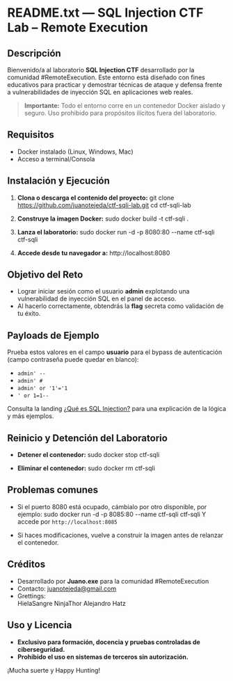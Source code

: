 # README.txt — SQL Injection CTF Lab – Remote Execution

## Descripción

Bienvenido/a al laboratorio **SQL Injection CTF** desarrollado por la comunidad #RemoteExecution.
Este entorno está diseñado con fines educativos para practicar y demostrar técnicas de ataque y defensa frente a vulnerabilidades de inyección SQL en aplicaciones web reales.

> **Importante:**
> Todo el entorno corre en un contenedor Docker aislado y seguro.
> Uso prohibido para propósitos ilícitos fuera del laboratorio.

## Requisitos
- Docker instalado (Linux, Windows, Mac)
- Acceso a terminal/Consola

## Instalación y Ejecución
1. **Clona o descarga el contenido del proyecto:**
git clone https://github.com/juanotejeda/ctf-sqli-lab.git
cd ctf-sqli-lab

2. **Construye la imagen Docker:**
sudo docker build -t ctf-sqli .

3. **Lanza el laboratorio:**
sudo docker run -d -p 8080:80 --name ctf-sqli ctf-sqli

4. **Accede desde tu navegador a:**
http://localhost:8080

## Objetivo del Reto
- Lograr iniciar sesión como el usuario **admin** explotando una vulnerabilidad de inyección SQL en el panel de acceso.
- Al hacerlo correctamente, obtendrás la **flag** secreta como validación de tu éxito.


## Payloads de Ejemplo
Prueba estos valores en el campo **usuario** para el bypass de autenticación (campo contraseña puede quedar en blanco):
- `admin' -- `
- `admin' #`
- `admin' or '1'='1`
- `' or 1=1--`

Consulta la landing [¿Qué es SQL Injection?](about-sqli.php) para una explicación de la lógica y más ejemplos.

## Reinicio y Detención del Laboratorio
- **Detener el contenedor:**
sudo docker stop ctf-sqli

- **Eliminar el contenedor:**
sudo docker rm ctf-sqli

## Problemas comunes
- Si el puerto 8080 está ocupado, cámbialo por otro disponible, por ejemplo:
sudo docker run -d -p 8085:80 --name ctf-sqli ctf-sqli
Y accede por `http://localhost:8085`

- Si haces modificaciones, vuelve a construir la imagen antes de relanzar el contenedor.


## Créditos
- Desarrollado por **Juano.exe** para la comunidad #RemoteExecution
- Contacto: [juanotejeda@gmail.com](mailto:juanotejeda@gmail.com)
- Grettings: 	
      				HielaSangre
			      	NinjaThor
              Alejandro Hatz

## Uso y Licencia

- **Exclusivo para formación, docencia y pruebas controladas de ciberseguridad.**
- **Prohibido el uso en sistemas de terceros sin autorización.**



¡Mucha suerte y Happy Hunting!


